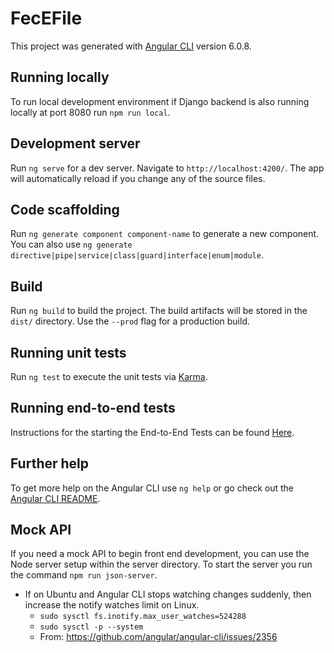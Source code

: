 # FecEFile

This project was generated with [Angular CLI](https://github.com/angular/angular-cli) version 6.0.8.

## Running locally

To run local development environment if Django backend is also running locally at port 8080 run `npm run local`.

## Development server

Run `ng serve` for a dev server. Navigate to `http://localhost:4200/`. The app will automatically reload if you change any of the source files.

## Code scaffolding

Run `ng generate component component-name` to generate a new component. You can also use `ng generate directive|pipe|service|class|guard|interface|enum|module`.

## Build

Run `ng build` to build the project. The build artifacts will be stored in the `dist/` directory. Use the `--prod` flag for a production build.

## Running unit tests

Run `ng test` to execute the unit tests via [Karma](https://karma-runner.github.io).

## Running end-to-end tests

Instructions for the starting the End-to-End Tests can be found [Here](cypress/README.md).

## Further help

To get more help on the Angular CLI use `ng help` or go check out the [Angular CLI README](https://github.com/angular/angular-cli/blob/master/README.md).

## Mock API

If you need a mock API to begin front end development, you can use the Node server setup within the server directory.
To start the server you run the command `npm run json-server`.


- If on Ubuntu and  Angular CLI stops watching changes suddenly, then increase the notify watches limit on Linux.
  - `sudo sysctl fs.inotify.max_user_watches=524288`
  - `sudo sysctl -p --system`
  - From: https://github.com/angular/angular-cli/issues/2356

